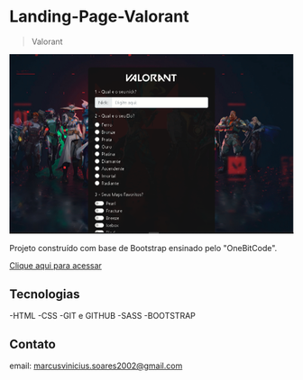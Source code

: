 # Landing-Page-Valorant
 
> Valorant

![preview](github/preview.png)

Projeto construído com base de Bootstrap ensinado pelo "OneBitCode".

[Clique aqui para acessar](https://marcussoarescarioca.github.io/Landing-Page-Valorant/)

## Tecnologias

 -HTML
 -CSS
 -GIT e GITHUB
 -SASS
 -BOOTSTRAP 

 ## Contato

email: marcusvinicius.soares2002@gmail.com

